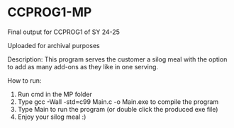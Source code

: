 # CCPROG1-MP
Final output for CCPROG1 of SY 24-25

Uploaded for archival purposes

Description: This program serves the customer a silog meal with the option to add as many add-ons as they like in one serving.

How to run:
  1. Run cmd in the MP folder
  2. Type gcc -Wall -std=c99 Main.c -o Main.exe to compile the program
  3. Type Main to run the program (or double click the produced exe file)
  4. Enjoy your silog meal :)
